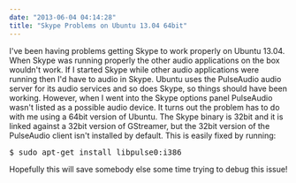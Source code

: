 ```yaml
---
date: "2013-06-04 04:14:28"
title: "Skype Problems on Ubuntu 13.04 64bit"
---
```

I've been having problems getting Skype to work properly on Ubuntu 13.04. When Skype was running properly the other audio applications on the box wouldn't work. If I started Skype while other audio applications were running then I'd have to audio in Skype. Ubuntu uses the PulseAudio audio server for its audio services and so does Skype, so things should have been working. However, when I went into the Skype options panel PulseAudio wasn't listed as a possible audio device. It turns out the problem has to do with me using a 64bit version of Ubuntu. The Skype binary is 32bit and it is linked against a 32bit version of GStreamer, but the 32bit version of the PulseAudio client isn't installed by default. This is easily fixed by running:

<pre>$ sudo apt-get install libpulse0:i386</pre>

Hopefully this will save somebody else some time trying to debug this issue!

